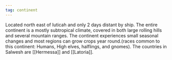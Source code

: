```yaml
---
tag: continent
---
```

Located north east of Iuticah and only 2 days distant by ship. The entire continent is a mostly subtropical climate, covered in both large rolling hills and several mountain ranges. The continent experiences small seasonal changes and most regions can grow crops year round.(races common to this continent: Humans, High elves, halflings, and gnomes). The countries in Salwesh are [[Hermessa]] and [[Latoria]].
